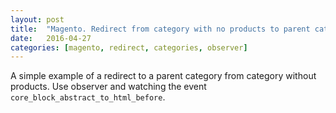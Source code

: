 ```yaml
---
layout: post
title:  "Magento. Redirect from category with no products to parent category."
date:   2016-04-27
categories: [magento, redirect, categories, observer]
---
```


A simple example of a redirect to a parent category from category without products. Use observer and watching the event `core_block_abstract_to_html_before`.

<script src="https://gist.github.com/evgv/fabc7494db9520d8357822fb18a97791.js"></script>
